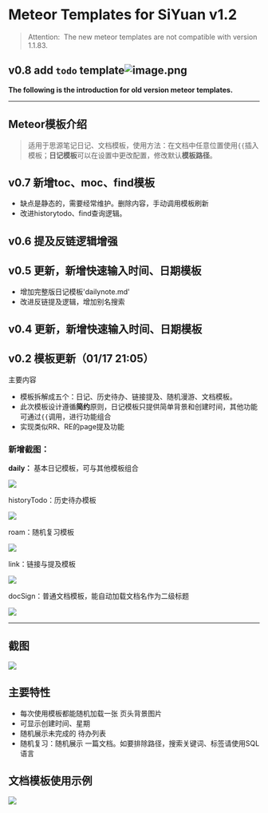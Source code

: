 # Meteor Templates for SiYuan v1.2

> Attention:  The new meteor templates are not compatible with version 1.1.83.



## v0.8 add `todo` template![image.png](https://cdn.nlark.com/yuque/0/2021/png/12649687/1620578786986-654f2863-ccd1-42e2-b0c2-2caeef322605.png#clientId=uf7604ac5-c216-4&from=paste&height=540&id=ua8de02d7&margin=%5Bobject%20Object%5D&name=image.png&originHeight=1079&originWidth=1672&originalType=binary&size=1708829&status=done&style=none&taskId=u1317dea4-62f2-4982-bb7f-4dbd228e789&width=836)




**The following is the introduction for old version meteor templates.**

---

## Meteor模板介绍


> 适用于思源笔记日记、文档模板，使用方法：在文档中任意位置使用`{{`插入模板；**日记模板**可以在设置中更改配置，修改默认**模板路径**。



## v0.7 新增toc、moc、find模板


- 缺点是静态的，需要经常维护。删除内容，手动调用模板刷新
- 改进historytodo、find查询逻辑。



## v0.6 提及反链逻辑增强


## v0.5 更新，新增快速输入时间、日期模板


- 增加完整版日记模板'dailynote.md'
- 改进反链提及逻辑，增加别名搜索



## v0.4 更新，新增快速输入时间、日期模板


## v0.2 模板更新（01/17 21:05）


主要内容


- 模板拆解成五个：日记、历史待办、链接提及、随机漫游、文档模板。
- 此次模板设计遵循**简约**原则，日记模板只提供简单背景和创建时间，其他功能可通过`{{`调用，进行功能组合
- 实现类似RR、RE的page提及功能



### 新增截图：


**daily：** 基本日记模板，可与其他模板组合


![](https://gitee.com/zhangjlsjtu/pic/raw/master/picture/daily.png#id=UmNYX&originHeight=952&originWidth=1506&originalType=binary&status=done&style=none)


historyTodo：历史待办模板


![](https://gitee.com/zhangjlsjtu/pic/raw/master/picture/historytodo.png#id=l8esv&originHeight=552&originWidth=1393&originalType=binary&status=done&style=none)


roam：随机复习模板


![](https://gitee.com/zhangjlsjtu/pic/raw/master/picture/roam.png#id=L6yUq&originHeight=666&originWidth=1383&originalType=binary&status=done&style=none)


link：链接与提及模板


![](https://gitee.com/zhangjlsjtu/pic/raw/master/picture/link.png#id=RrdVB&originHeight=1115&originWidth=1489&originalType=binary&status=done&style=none)


docSign：普通文档模板，能自动加载文档名作为二级标题


![](https://gitee.com/zhangjlsjtu/pic/raw/master/picture/docsign.png#id=hb10I&originHeight=986&originWidth=1485&originalType=binary&status=done&style=none)

---

## 截图


![](https://raw.githubusercontent.com/zhangjl-sjtu/MeteorDiary/main/preview.png#id=P8UPx&originHeight=2080&originWidth=3175&originalType=binary&status=done&style=none)


## 主要特性


- 每次使用模板都能随机加载一张 页头背景图片
- 可显示创建时间、星期
- 随机展示未完成的 待办列表
- 随机复习：随机展示 一篇文档。如要排除路径，搜索关键词、标签请使用SQL语言



## 文档模板使用示例


![](https://raw.githubusercontent.com/zhangjl-sjtu/MeteorDiary/main/example.gif#id=kgzF4&originHeight=1128&originWidth=2375&originalType=binary&status=done&style=none)
